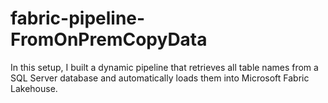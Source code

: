 # fabric-pipeline-FromOnPremCopyData
In this setup, I built a dynamic pipeline that retrieves all table names from a SQL Server database and automatically loads them into Microsoft Fabric Lakehouse.
